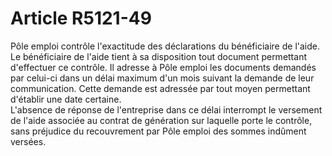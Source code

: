 # Article R5121-49

Pôle emploi contrôle l'exactitude des déclarations du bénéficiaire de l'aide.   
Le bénéficiaire de l'aide tient à sa disposition tout document permettant d'effectuer ce contrôle. Il adresse à Pôle emploi les documents demandés par celui-ci dans un délai maximum d'un mois suivant la demande de leur communication. Cette demande est adressée par tout moyen permettant d'établir une date certaine.   
L'absence de réponse de l'entreprise dans ce délai interrompt le versement de l'aide associée au contrat de génération sur laquelle porte le contrôle, sans préjudice du recouvrement par Pôle emploi des sommes indûment versées.